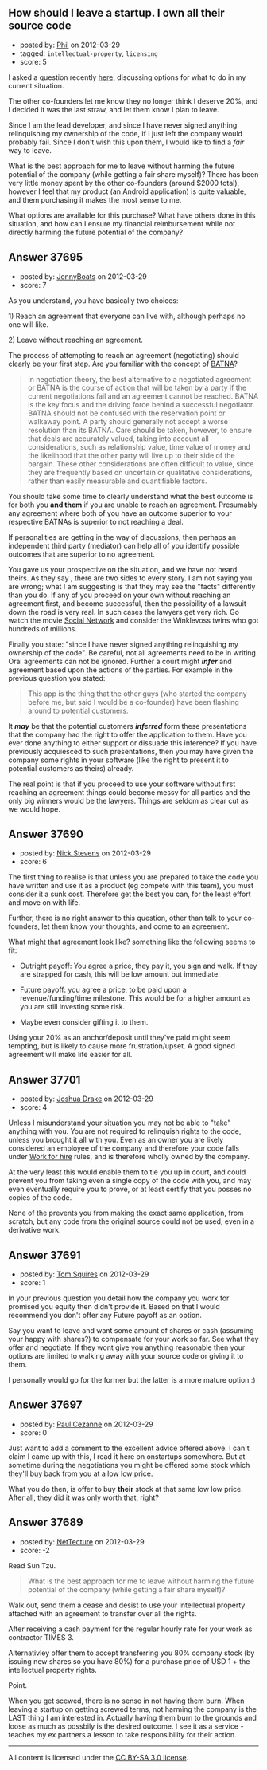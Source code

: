 ## How should I leave a startup. I own all their source code

- posted by: [Phil](https://stackexchange.com/users/-1/12360-phil) on 2012-03-29
- tagged: `intellectual-property`, `licensing`
- score: 5

I asked a question recently [here][1], discussing options for what to do in my current situation.

The other co-founders let me know they no longer think I deserve 20%, and I decided it was the last straw, and let them know I plan to leave.

Since I am the lead developer, and since I have never signed anything relinquishing my ownership of the code, if I just left the company would probably fail. Since I don't wish this upon them, I would like to find a *fair* way to leave.

What is the best approach for me to leave without harming the future potential of the company (while getting a fair share myself)? There has been very little money spent by the other co-founders (around $2000 total), however I feel that my product (an Android application) is quite valuable, and them purchasing it makes the most sense to me.

What options are available for this purchase? What have others done in this situation, and how can I ensure my financial reimbursement while not directly harming the future potential of the company?


  [1]: http://answers.onstartups.com/questions/37113/i-need-advice-lead-developer-slap-in-the-face


## Answer 37695

- posted by: [JonnyBoats](https://stackexchange.com/users/-1/3100-jonnyboats) on 2012-03-29
- score: 7

<p>As you understand, you have basically two choices:</p>

<p>1) Reach an agreement that everyone can live with, although perhaps no one will like.</p>

<p>2) Leave without reaching an agreement.</p>

<p>The process of attempting to reach an agreement (negotiating) should clearly be your first step. Are you familiar with the concept of <a href="http://en.wikipedia.org/wiki/Best_alternative_to_a_negotiated_agreement">BATNA</a>?</p>

<blockquote>
  <p>In negotiation theory, the best alternative to a negotiated agreement
  or BATNA is the course of action that will be taken by a party if the
  current negotiations fail and an agreement cannot be reached. BATNA is
  the key focus and the driving force behind a successful negotiator.
  BATNA should not be confused with the reservation point or walkaway
  point. A party should generally not accept a worse resolution than its
  BATNA. Care should be taken, however, to ensure that deals are
  accurately valued, taking into account all considerations, such as
  relationship value, time value of money and the likelihood that the
  other party will live up to their side of the bargain. These other
  considerations are often difficult to value, since they are frequently
  based on uncertain or qualitative considerations, rather than easily
  measurable and quantifiable factors.</p>
</blockquote>

<p>You should take some time to clearly understand what the best outcome is for both you <strong>and them</strong> if you are unable to reach an agreement. Presumably any agreement where both of you have an outcome superior to your respective BATNAs is superior to not reaching a deal.</p>

<p>If personalities are getting in the way of discussions, then perhaps an independent third party (mediator) can help all of you identify possible outcomes that are superior to no agreement.</p>

<p>You gave us your prospective on the situation, and we have not heard theirs. As they say , there are two sides to every story. I am not saying you are wrong; what I am suggesting is that they may see the "facts" differently than you do. If any of you proceed on your own without reaching an agreement first, and become successful, then the possibility of a lawsuit down the road is very real. In such cases the lawyers get very rich. Go watch the movie <a href="http://en.wikipedia.org/wiki/The_Social_Network">Social Network</a> and consider the Winklevoss twins who got hundreds of millions.</p>

<p>Finally you state: "since I have never signed anything relinquishing my ownership of the code". Be careful, not all agreements need to be in writing. Oral agreements can not be ignored. Further a court might <strong><em>infer</em></strong> and agreement based upon the actions of the parties. For example in the previous question you stated:</p>

<blockquote>
  <p>This app is the thing that the other guys (who started the company
  before me, but said I would be a co-founder) have been flashing around
  to potential customers.</p>
</blockquote>

<p>It <strong><em>may</em></strong> be that the potential customers <strong><em>inferred</em></strong> form these presentations that the company had the right to offer the application to them. Have you ever done anything to either support or dissuade this inference? If you have previously acquiesced to such presentations, then you may have given the company some rights in your software (like the right to present it to potential customers as theirs) already.</p>

<p>The real point is that if you proceed to use your software without first reaching an agreement things could become messy for all parties and the only big winners would be the lawyers. Things are seldom as clear cut as we would hope.</p>



## Answer 37690

- posted by: [Nick Stevens](https://stackexchange.com/users/-1/15902-nick-stevens) on 2012-03-29
- score: 6

The first thing to realise is that unless you are prepared to take the code you have written and use it as a product (eg compete with this team), you must consider it a sunk cost. Therefore get the best you can, for the least effort and move on with life.

Further, there is no right answer to this question, other than talk to your co-founders, let them know your thoughts, and come to an agreement.

What might that agreement look like? something like the following seems to fit:

 - Outright payoff: You agree a price, they pay it, you sign and walk. If they are strapped for cash, this will be low amount but immediate.

 - Future payoff: you agree a price, to be paid upon a revenue/funding/time milestone. This would be for a higher amount as you are still investing some risk.

 - Maybe even consider gifting it to them.



Using your 20% as an anchor/deposit until they've paid might seem tempting, but is likely to cause more frustration/upset. A good signed agreement will make life easier for all.


## Answer 37701

- posted by: [Joshua Drake](https://stackexchange.com/users/-1/17237-joshua-drake) on 2012-03-29
- score: 4

<p>Unless I misunderstand your situation you may not be able to "take" anything with you.  You are not required to relinquish rights to the code, unless you brought it all with you. Even as an owner you are likely considered an employee of the company and therefore your code falls under <a href="http://en.wikipedia.org/wiki/Work_for_hire" rel="nofollow">Work for hire</a> rules, and is therefore wholly owned by the company.</p>

<p>At the very least this would enable them to tie you up in court, and could prevent you from taking even a single copy of the code with you, and may even eventually require you to prove, or at least certify that you posses no copies of the code.</p>

<p>None of the prevents you from making the exact same application, from scratch, but any code from the original source could not be used, even in a derivative work.</p>



## Answer 37691

- posted by: [Tom Squires](https://stackexchange.com/users/-1/11392-tom-squires) on 2012-03-29
- score: 1

In your previous question you detail how the company you work for promised you equity then didn't provide it. Based on that I would recommend you don't offer any Future payoff as an option.

Say you want to leave and want some amount of shares or cash (assuming your happy with shares?) to compensate for your work so far. See what they offer and negotiate. If they wont give you anything reasonable then your options are limited to walking away with your source code or giving it to them. 

I personally would go for the former but the latter is a more mature option :)


## Answer 37697

- posted by: [Paul Cezanne](https://stackexchange.com/users/-1/14795-paul-cezanne) on 2012-03-29
- score: 0

Just want to add a comment to the excellent advice offered above. I can't claim I came up with this, I read it here on onstartups somewhere. But at sometime during the negotiations you might be offered some stock which they'll buy back from you at a low low price. 

What you do then, is offer to buy **their** stock at that same low low price. After all, they did it was only worth that, right?




## Answer 37689

- posted by: [NetTecture](https://stackexchange.com/users/-1/3350-nettecture) on 2012-03-29
- score: -2

Read Sun Tzu.

> What is the best approach for me to leave without harming the future potential of the 
> company (while getting a fair share myself)?

Walk out, send them a cease and desist to use your intellectual property attached with an agreement to transfer over all the rights.

After receiving a cash payment for the regular hourly rate for your work as contractor TIMES 3.

Alternativley offer them to accept transferring you 80% company stock (by issuing new shares so you have 80%) for a purchase price of USD 1 + the intellectual property rights.

Point.

When you get scewed, there is no sense in not having them burn. When leaving a startup on getting screwed terms, not harming the company is the LAST thing I am interested in. Actually having them burn to the grounds and loose as much as possbily is the desired outcome. I see it as a service - teaches my ex partners a lesson to take responsibility for their action.



---

All content is licensed under the [CC BY-SA 3.0 license](https://creativecommons.org/licenses/by-sa/3.0/).

